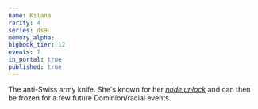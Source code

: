 ```yaml
---
name: Kilana
rarity: 4
series: ds9
memory_alpha:
bigbook_tier: 12
events: 7
in_portal: true
published: true
---
```


The anti-Swiss army knife. She's known for her [_node unlock_](https://stt.wiki/wiki/Feed_A_Fever) and can then be frozen for a few future Dominion/racial events.
